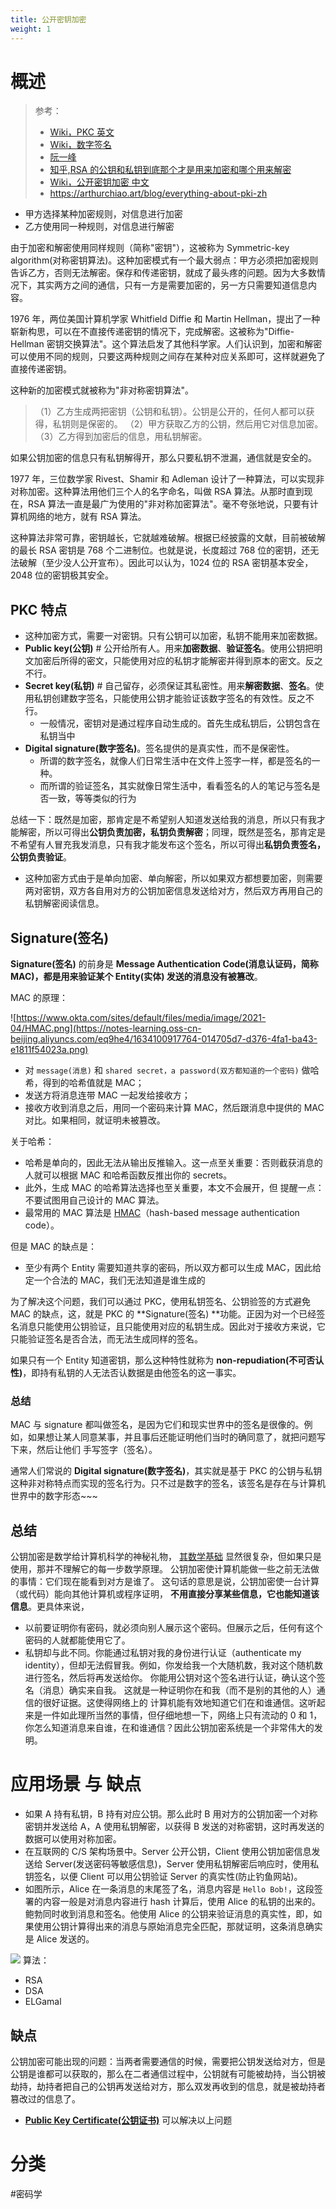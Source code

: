 ```yaml
---
title: 公开密钥加密
weight: 1
---
```


# 概述

> 参考：
> 
> - [Wiki，PKC 英文](https://en.wikipedia.org/wiki/Public-key_cryptography)
> - [Wiki，数字签名](https://en.wikipedia.org/wiki/Digital_signature)
> - [阮一峰](http://www.ruanyifeng.com/blog/2013/06/rsa_algorithm_part_one.html)
> - [知乎,RSA 的公钥和私钥到底那个才是用来加密和哪个用来解密](https://www.zhihu.com/question/25912483)
> - [Wiki，公开密钥加密 中文](https://zh.wikipedia.org/wiki/%E5%85%AC%E5%BC%80%E5%AF%86%E9%92%A5%E5%8A%A0%E5%AF%86)
> - <https://arthurchiao.art/blog/everything-about-pki-zh>


- 甲方选择某种加密规则，对信息进行加密
- 乙方使用同一种规则，对信息进行解密

由于加密和解密使用同样规则（简称"密钥"），这被称为 Symmetric-key algorithm(对称密钥算法)。这种加密模式有一个最大弱点：甲方必须把加密规则告诉乙方，否则无法解密。保存和传递密钥，就成了最头疼的问题。因为大多数情况下，其实两方之间的通信，只有一方是需要加密的，另一方只需要知道信息内容。

1976 年，两位美国计算机学家 Whitfield Diffie 和 Martin Hellman，提出了一种崭新构思，可以在不直接传递密钥的情况下，完成解密。这被称为"Diffie-Hellman 密钥交换算法"。这个算法启发了其他科学家。人们认识到，加密和解密可以使用不同的规则，只要这两种规则之间存在某种对应关系即可，这样就避免了直接传递密钥。

这种新的加密模式就被称为"非对称密钥算法"。

> （1）乙方生成两把密钥（公钥和私钥）。公钥是公开的，任何人都可以获得，私钥则是保密的。
> （2）甲方获取乙方的公钥，然后用它对信息加密。
> （3）乙方得到加密后的信息，用私钥解密。

如果公钥加密的信息只有私钥解得开，那么只要私钥不泄漏，通信就是安全的。

1977 年，三位数学家 Rivest、Shamir 和 Adleman 设计了一种算法，可以实现非对称加密。这种算法用他们三个人的名字命名，叫做 RSA 算法。从那时直到现在，RSA 算法一直是最广为使用的"非对称加密算法"。毫不夸张地说，只要有计算机网络的地方，就有 RSA 算法。

这种算法非常可靠，密钥越长，它就越难破解。根据已经披露的文献，目前被破解的最长 RSA 密钥是 768 个二进制位。也就是说，长度超过 768 位的密钥，还无法破解（至少没人公开宣布）。因此可以认为，1024 位的 RSA 密钥基本安全，2048 位的密钥极其安全。

## PKC 特点

- 这种加密方式，需要一对密钥。只有公钥可以加密，私钥不能用来加密数据。
- **Public key(公钥)** # 公开给所有人。用来**加密数据**、**验证签名**。使用公钥把明文加密后所得的密文，只能使用对应的私钥才能解密并得到原本的密文。反之不行。
- **Secret key(私钥)** # 自己留存，必须保证其私密性。用来**解密数据**、**签名**。使用私钥创建数字签名，只能使用公钥才能验证该数字签名的有效性。反之不行。
  - 一般情况，密钥对是通过程序自动生成的。首先生成私钥后，公钥包含在私钥当中
- **Digital signature(数字签名)**。签名提供的是真实性，而不是保密性。
  - 所谓的数字签名，就像人们日常生活中在文件上签字一样，都是签名的一种。
  - 而所谓的验证签名，其实就像日常生活中，看看签名的人的笔记与签名是否一致，等等类似的行为

总结一下：既然是加密，那肯定是不希望别人知道发送给我的消息，所以只有我才能解密，所以可得出**公钥负责加密，私钥负责解密**；同理，既然是签名，那肯定是不希望有人冒充我发消息，只有我才能发布这个签名，所以可得出**私钥负责签名，公钥负责验证**。

- 这种加密方式由于是单向加密、单向解密，所以如果双方都想要加密，则需要两对密钥，双方各自用对方的公钥加密信息发送给对方，然后双方再用自己的私钥解密阅读信息。

## Signature(签名)

**Signature(签名)** 的前身是 **Message Authentication Code(消息认证码，简称 MAC)，**都是用来验证某个 Entity(实体) 发送的消息**没有被篡改**。

MAC 的原理：

![https://www.okta.com/sites/default/files/media/image/2021-04/HMAC.png](https://notes-learning.oss-cn-beijing.aliyuncs.com/eq9he4/1634100917764-014705d7-d376-4fa1-ba43-e1811f54023a.png)

- 对 `message(消息)` 和 `shared secret，a password(双方都知道的一个密码)` 做哈希，得到的哈希值就是 MAC；
- 发送方将消息连带 MAC 一起发给接收方；
- 接收方收到消息之后，用同一个密码来计算 MAC，然后跟消息中提供的 MAC 对比。如果相同，就证明未被篡改。

关于哈希：

- 哈希是单向的，因此无法从输出反推输入。这一点至关重要：否则截获消息的人就可以根据 MAC 和哈希函数反推出你的 secrets。
- 此外，生成 MAC 的哈希算法选择也至关重要，本文不会展开，但 提醒一点：不要试图用自己设计的 MAC 算法。
- 最常用的 MAC 算法是 [HMAC](https://en.wikipedia.org/wiki/HMAC)（hash-based message authentication code）。

但是 MAC 的缺点是：

- 至少有两个 Entity 需要知道共享的密码，所以双方都可以生成 MAC，因此给定一个合法的 MAC，我们无法知道是谁生成的

为了解决这个问题，我们可以通过 PKC，使用私钥签名、公钥验签的方式避免 MAC 的缺点，这，就是 PKC 的 **Signature(签名) **功能。正因为对一个已经签名消息只能使用公钥验证，且只能使用对应的私钥生成。因此对于接收方来说，它只能验证签名是否合法，而无法生成同样的签名。

如果只有一个 Entity 知道密钥，那么这种特性就称为 **non-repudiation(不可否认性)**，即持有私钥的人无法否认数据是由他签名的这一事实。

### 总结

MAC 与 signature 都叫做签名，是因为它们和现实世界中的签名是很像的。例如，如果想让某人同意某事，并且事后还能证明他们当时的确同意了，就把问题写下来，然后让他们 手写签字（签名）。

通常人们常说的 **Digital signature(数字签名)**，其实就是基于 PKC 的公钥与私钥这种非对称特点而实现的签名行为。只不过是数字的签名，该签名是存在与计算机世界中的数字形态~~~

## 总结

公钥加密是数学给计算机科学的神秘礼物， [其数学基础](https://www.math.auckland.ac.nz/~sgal018/crypto-book/crypto-book.html) 显然很复杂，但如果只是使用，那并不理解它的每一步数学原理。 公钥加密使计算机能做一些之前无法做的事情：它们现在能看到对方是谁了。
这句话的意思是说，公钥加密使一台计算（或代码）能向其他计算机或程序证明， **不用直接分享某些信息，它也能知道该信息**。更具体来说，

- 以前要证明你有密码，就必须向别人展示这个密码。但展示之后，任何有这个密码的人就都能使用它了。
- 私钥却与此不同。你能通过私钥对我的身份进行认证（authenticate my identity），但却无法假冒我。例如，你发给我一个大随机数，我对这个随机数进行签名，然后将再发送给你。 你能用公钥对这个签名进行认证，确认这个签名（消息）确实来自我。 这就是一种证明你在和我（而不是别的其他的人）通信的很好证据。这使得网络上的 计算机能有效地知道它们在和谁通信。这听起来是一件如此理所当然的事情，但仔细地想一下，网络上只有流动的 0 和 1， 你怎么知道消息来自谁，在和谁通信？因此公钥加密系统是一个非常伟大的发明。

# 应用场景 与 缺点

- 如果 A 持有私钥，B 持有对应公钥。那么此时 B 用对方的公钥加密一个对称密钥并发送给 A，A 使用私钥解密，以获得 B 发送的对称密钥，这时再发送的数据可以使用对称加密。
- 在互联网的 C/S 架构场景中。Server 公开公钥，Client 使用公钥加密信息发送给 Server(发送密码等敏感信息)，Server 使用私钥解密后响应时，使用私钥签名，以便 Client 可以用公钥验证 Server 的真实性(防止钓鱼网站)。
- 如图所示，Alice 在一条消息的末尾签了名，消息内容是 `Hello Bob!`，这段签署的内容一般是对消息内容进行 hash 计算后，使用 Alice 的私钥的出来的。鲍勃同时收到消息和签名。他使用 Alice 的公钥来验证消息的真实性，即，如果使用公钥计算得出来的消息与原始消息完全匹配，那就证明，这条消息确实是 Alice 发送的。

![](https://notes-learning.oss-cn-beijing.aliyuncs.com/eq9he4/1616125981836-028fe2ce-77f2-4929-91cc-559c4ce9cda1.png)
算法：

- RSA
- DSA
- ELGamal

## 缺点

公钥加密可能出现的问题：当两者需要通信的时候，需要把公钥发送给对方，但是公钥是谁都可以获取的，那么在二者通信过程中，公钥就有可能被劫持，当公钥被劫持，劫持者把自己的公钥再发送给对方，那么双发再收到的信息，就是被劫持者篡改过的信息了。

- [**Public Key Certificate(公钥证书)**](https://www.yuque.com/go/doc/33177961) 可以解决以上问题

# 分类

#密码学
